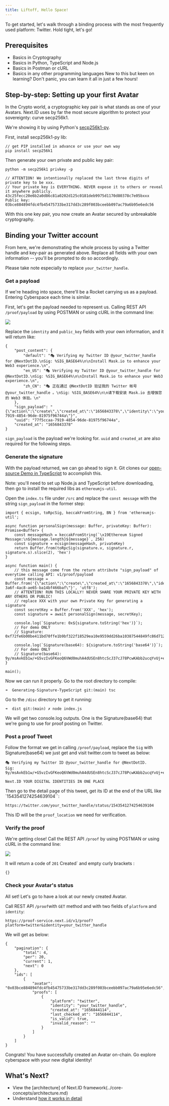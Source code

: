```yaml
---
title: Liftoff, Hello Space!
---
```


To get started, let's walk through a binding process with the most frequently used platform: Twitter. 
Hold tight, let's go!

## Prerequisites
- Basics in Cryptography
- Basics in Python, TypeScript and Node.js
- Basics in Postman or cURL
- Basics in any other programming languages 
New to this but keen on learning? Don't panic, you can learn it all in just a few hours!

## Step-by-step: Setting up your first Avatar

In the Crypto world, a cryptographic key pair is what stands as one of your Avatars. Next.ID uses by far the most secure algorithm to protect your sovereignty: curve secp256k1.

We're showing it by using Python's [secp256k1-py](https://pypi.org/project/secp256k1/).

First, install secp256k1-py lib:

```
// get PIP installed in advance or use your own way
pip install secp256k1
```

Then generate your own private and public key pair:

```
python -m secp256k1 privkey -p

// ATTENTION! We intentionally replaced the last three digits of private key to be xxx.
// Your private key is EVERYTHING. NEVER expose it to others or reveal it anywhere publicly.
43c25fecc20e6b2a0d86c81a0202d125c0181deb9975d1170d80378c7e05bxxx
Public key: 03bce884894fdc4fb45475733be317dd3c289f003bceebb097ac79a6b95e6edc56
```

With this one key pair, you now create an Avatar secured by unbreakable cryptography.

## Binding your Twitter account

From here, we're demonstrating the whole process by using a Twitter handle and key-pair as generated above. Replace all fields with your own information -- you'll be prompted to do so accordingly.

Please take note especially to replace `your_twitter_handle`.

### Get a payload

If we're heading into space, there'll be a Rocket carrying us as a payload. Entering Cyberspace each time is similar.

First, let's get the payload needed to represent us. Calling REST API `/proof/payload` by using POSTMAN or using cURL in the command line:

![](../../static/img/get-payload.png)

Replace the `identity` and `public_key` fields with your own information, and it will return like:

```
{
    "post_content": {
        "default": "🎭 Verifying my Twitter ID @your_twitter_handle for @NextDotID.\nSig: %SIG_BASE64%\n\nInstall Mask.io to enhance your Web3 experience.\n",
        "en_US": "🎭 Verifying my Twitter ID @your_twitter_handle for @NextDotID.\nSig: %SIG_BASE64%\n\nInstall Mask.io to enhance your Web3 experience.\n",
        "zh_CN": "🎭 正在通过 @NextDotID 验证我的 Twitter 帐号 @your_twitter_handle 。\nSig: %SIG_BASE64%\n\n请下载安装 Mask.io 去增强您的 Web3 体验。\n"
    },
    "sign_payload": "{\"action\":\"create\",\"created_at\":\"1656843378\",\"identity\":\"your_twitter_handle\",\"platform\":\"twitter\",\"prev\":\"KNyNFtvhlRVJh/oU6RryK2n+C2dja9aLQPjlv5VHMsQErZROojEmMAgmeEQVC094EOuHIYcv3lCYXf8d3zqDCQE=\",\"uuid\":\"77f5ccaa-7919-4854-96de-81975f96744a\"}",
    "uuid": "77f5ccaa-7919-4854-96de-81975f96744a",
    "created_at": "1656843378"
}
```

`sign_payload` is the payload we're looking for. `uuid` and `created_at` are also required for the following steps.

### Generate the signature

With the payload returned, we can go ahead to sign it. Git clones our [open-source Demo in TypeScript](https://github.com/nextdotid/Signature-Generating-Sample) to accomplish this.

Note: you'll need to set up Node.js and TypeScript before downloading, then go to install the required libs as `ethereumjs-util`.

Open the `index.ts` file under `/src` and replace the `const message` with the string `sign_payload` in the former step:

```
import { ecsign, toRpcSig, keccakFromString, BN } from 'ethereumjs-util';

async function personalSign(message: Buffer, privateKey: Buffer): Promise<Buffer> {
    const messageHash = keccakFromString(`\x19Ethereum Signed Message:\n${message.length}${message}`, 256)
    const signature = ecsign(messageHash, privateKey)
    return Buffer.from(toRpcSig(signature.v, signature.r, signature.s).slice(2), 'hex')
}

async function main() {
    // this message come from the return attribute "sign_payload" of everytime calling API: v1/proof/payload
    const message = Buffer.from('{\"action\":\"create\",\"created_at\":\"1656843378\",\"identity\":\"your_twitter_handle\",\"platform\":\"twitter\",\"prev\":\"KNyNFtvhlRVJh/oU6RryK2n+C2dja9aLQPjlv5VHMsQErZROojEmMAgmeEQVC094EOuHIYcv3lCYXf8d3zqDCQE=\",\"uuid\":\"353449e6-3a6f-4ac8-ae65-ba14bf466baf\"}', 'utf8');
    // ATTENTION! RUN THIS LOCALLY! NEVER SHARE YOUR PRIVATE KEY WITH ANY OTHERS OR PUBLIC!
    // replace XXX with your own Private Key for generating a signature
    const secretKey = Buffer.from('XXX', 'hex');
    const signature = await personalSign(message, secretKey);

    console.log(`Signature: 0x${signature.toString('hex')}`);
    // For demo ONLY
    // Signature: 0xf72fe6b00be411bd70ffe1b9bf322f18529ea10e9559dd26ba10387544849fc86d712709dfb709efc3dcc0a01b6f6b9ca98bd48fe780d58921f4926c6f2c0b871b

    console.log(`Signature(base64): ${signature.toString('base64')}`);
    // For demo ONLY
    // Signature(base64): 9y/msAvkEb1w/+G5vzIvGFKeoQ6VWd0muhA4dUSEn8htcScJ37cJ78PcwKAbb2ucqYvUj+eA1Ykh9JJsbywLhxs=
}

main();
```

Now we can run it properly. Go to the root directory to compile:

```
➜  Generating-Signature-TypeScript git:(main) tsc
```

Go to the `/disc` directory to get it running:

```
➜  dist git:(main) ✗ node index.js
```

We will get two console.log outputs. One is the Signature(base64) that we're going to use for proof posting on Twitter.

### Post a proof Tweet

Follow the format we get in calling `/proof/payload`, replace the `Sig` with Signature(base64) we just get and visit twitter.com to tweet as below:

```
🎭 Verifying my Twitter ID @your_twitter_handle for @NextDotID.
Sig: 9y/msAvkEb1w/+G5vzIvGFKeoQ6VWd0muhA4dUSEn8htcScJ37cJ78PcwKAbb2ucqYvUj+eA1Ykh9JJsbywLhxs=

Next.ID YOUR DIGITAL IDENTITIES IN ONE PLACE
```

Then go to the detail page of this tweet, get its ID at the end of the URL like `1543541274254639104``:

```
https://twitter.com/your_twitter_handle/status/1543541274254639104
```

This ID will be the `proof_location` we need for verification.

### Verify the proof

We're getting close! Call the REST API `/proof` by using POSTMAN or using cURL in the command line:

![](../../static/img/verify-post.png)

It will return a code of `201` Created` and empty curly brackets :

```
{}
```

### Check your Avatar's status

All set! Let's go to have a look at our newly created Avatar.

Call REST API `/proof`with `GET` method and with two fields of `platform` and `identity`:

```
https://proof-service.next.id/v1/proof?platform=twitter&identity=your_twitter_handle
```

We will get as below:

```
{
    "pagination": {
        "total": 4,
        "per": 20,
        "current": 1,
        "next": 0
    },
    "ids": [
        {
            "avatar": "0x03bce884894fdc4fb45475733be317dd3c289f003bceebb097ac79a6b95e6edc56",
            "proofs": [
                {
                    "platform": "twitter",
                    "identity": "your_twitter_handle",
                    "created_at": "1656844114",
                    "last_checked_at": "1656844114",
                    "is_valid": true,
                    "invalid_reason": ""
                }
            ]
        }
    ]
}
```

Congrats! You have successfully created an Avatar on-chain. Go explore cyberspace with your new digital identity!
## What's Next? 

- View the [architecture] of Next.ID framework(../core-concepts/architecture.md)
- Understand [how it works in detail](../core-concepts/how-it-works.md)
